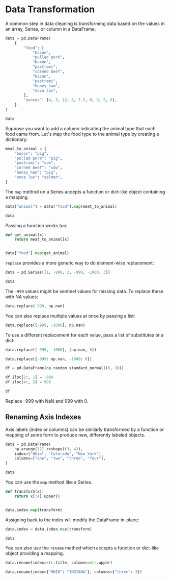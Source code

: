# Data Transformation

A common step in data cleaning is transforming data based on the values in an array, Series, or column in a DataFrame.

```python
data = pd.DataFrame(
    {
        "food": [
            "bacon",
            "pulled pork",
            "bacon",
            "pastrami",
            "corned beef",
            "bacon",
            "pastrami",
            "honey ham",
            "nova lox",
        ],
        "ounces": [4, 3, 12, 6, 7.5, 8, 3, 5, 6],
    }
)

data
```

Suppose you want to add a column indicating the animal type that each food came from. Let's map the food type to the animal type by creating a dictionary:

```python
meat_to_animal = {
    "bacon": "pig",
    "pulled pork": "pig",
    "pastrami": "cow",
    "corned beef": "cow",
    "honey ham": "pig",
    "nova lox": "salmon",
}
```

The `map` method on a Series accepts a function or dict-like object containing a mapping.

```python
data["animal"] = data["food"].map(meat_to_animal)

data
```

Passing a function works too:

```python
def get_animal(x):
    return meat_to_animal[x]


data["food"].map(get_animal)
```

`replace` provides a more generic way to do element-wise replacement:

```python
data = pd.Series([1, -999, 2, -999, -1000, 3])

data
```

The `-999` values might be sentinel values for missing data. To replace these with NA values:

```python
data.replace(-999, np.nan)
```

You can also replace multiple values at once by passing a list:

```python
data.replace([-999, -1000], np.nan)
```

To use a different replacement for each value, pass a list of substitutes or a dict:

```python
data.replace([-999, -1000], [np.nan, 0])
```

```python
data.replace({-999: np.nan, -1000: 0})
```

```python
df = pd.DataFrame(np.random.standard_normal((6, 3)))

df.iloc[2:, 1] = -999
df.iloc[4:, 2] = 999

df
```

Replace -999 with NaN and 999 with 0.

## Renaming Axis Indexes

Axis labels (index or columns) can be similarly transformed by a function or mapping of some form to produce new, differently labeled objects.

```python
data = pd.DataFrame(
    np.arange(12).reshape((3, 4)),
    index=["Ohio", "Colorado", "New York"],
    columns=["one", "two", "three", "four"],
)
```

```python
data
```

You can use the `map` method like a Series.

```python
def transform(x):
    return x[:4].upper()


data.index.map(transform)
```

Assigning back to the index will modify the DataFrame in-place:

```python
data.index = data.index.map(transform)
```

```python
data
```

You can also use the `rename` method which accepts a function or dict-like object providing a mapping.

```python
data.rename(index=str.title, columns=str.upper)
```

```python
data.rename(index={"OHIO": "INDIANA"}, columns={"three": 3})
```
